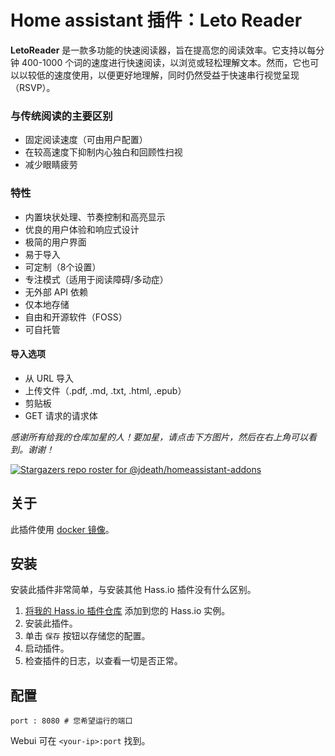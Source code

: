 # Home assistant 插件：Leto Reader
**LetoReader** 是一款多功能的快速阅读器，旨在提高您的阅读效率。它支持以每分钟 400-1000 个词的速度进行快速阅读，以浏览或轻松理解文本。然而，它也可以以较低的速度使用，以便更好地理解，同时仍然受益于快速串行视觉呈现（RSVP）。

### 与传统阅读的主要区别
- 固定阅读速度（可由用户配置）
- 在较高速度下抑制内心独白和回顾性扫视
- 减少眼睛疲劳

### 特性
- 内置块状处理、节奏控制和高亮显示
- 优良的用户体验和响应式设计
- 极简的用户界面
- 易于导入
- 可定制（8个设置）
- 专注模式（适用于阅读障碍/多动症）
- 无外部 API 依赖
- 仅本地存储
- 自由和开源软件（FOSS）
- 可自托管

#### 导入选项
- 从 URL 导入
- 上传文件（.pdf, .md, .txt, .html, .epub）
- 剪贴板
- GET 请求的请求体

_感谢所有给我的仓库加星的人！要加星，请点击下方图片，然后在右上角可以看到。谢谢！_

[![Stargazers repo roster for @jdeath/homeassistant-addons](https://reporoster.com/stars/jdeath/homeassistant-addons)](https://github.com/jdeath/homeassistant-addons/stargazers)

## 关于

此插件使用 [docker 镜像](https://github.com/Axym-Labs/LetoReader)。

## 安装

安装此插件非常简单，与安装其他 Hass.io 插件没有什么区别。

1. [将我的 Hass.io 插件仓库][repository] 添加到您的 Hass.io 实例。
1. 安装此插件。
1. 单击 `保存` 按钮以存储您的配置。
1. 启动插件。
1. 检查插件的日志，以查看一切是否正常。

## 配置

```
port : 8080 # 您希望运行的端口
```

Webui 可在 `<your-ip>:port` 找到。

[repository]: https://github.com/jdeath/homeassistant-addons